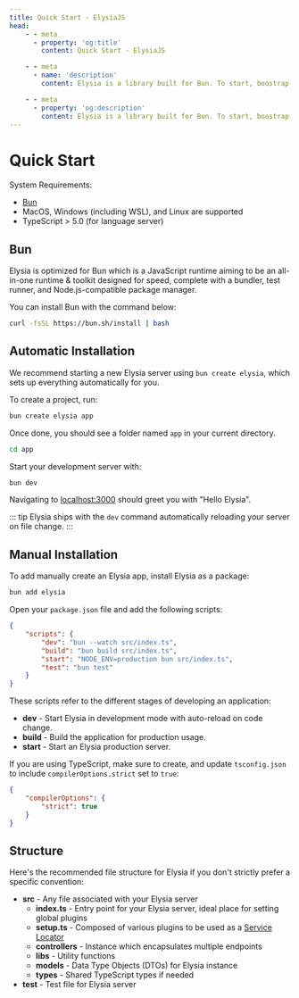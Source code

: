 ```yaml
---
title: Quick Start - ElysiaJS
head:
    - - meta
      - property: 'og:title'
        content: Quick Start - ElysiaJS

    - - meta
      - name: 'description'
        content: Elysia is a library built for Bun. To start, boostrap a new project with "bun create elysia hi-elysia" and start development server with "bun dev". This is all that's needed to get started with ElysiaJS.

    - - meta
      - property: 'og:description'
        content: Elysia is a library built for Bun. To start, boostrap a new project with "bun create elysia hi-elysia" and start development server with "bun dev". This is all that's needed to get started with ElysiaJS.
---
```


# Quick Start

System Requirements:

-   [Bun](https://bun.sh)
-   MacOS, Windows (including WSL), and Linux are supported
-   TypeScript > 5.0 (for language server)

## Bun

Elysia is optimized for Bun which is a JavaScript runtime aiming to be an all-in-one runtime & toolkit designed for speed, complete with a bundler, test runner, and Node.js-compatible package manager.

You can install Bun with the command below:

```bash
curl -fsSL https://bun.sh/install | bash
```

## Automatic Installation

We recommend starting a new Elysia server using `bun create elysia`, which sets up everything automatically for you.

To create a project, run:

```bash
bun create elysia app
```

Once done, you should see a folder named `app` in your current directory.

```bash
cd app
```

Start your development server with:

```bash
bun dev
```

Navigating to [localhost:3000](http://localhost:3000) should greet you with "Hello Elysia".

::: tip
Elysia ships with the `dev` command automatically reloading your server on file change.
:::

## Manual Installation

To add manually create an Elysia app, install Elysia as a package:

```typescript
bun add elysia
```

Open your `package.json` file and add the following scripts:

```json
{
    "scripts": {
        "dev": "bun --watch src/index.ts",
        "build": "bun build src/index.ts",
        "start": "NODE_ENV=production bun src/index.ts",
        "test": "bun test"
    }
}
```

These scripts refer to the different stages of developing an application:

-   **dev** - Start Elysia in development mode with auto-reload on code change.
-   **build** - Build the application for production usage.
-   **start** - Start an Elysia production server.

If you are using TypeScript, make sure to create, and update `tsconfig.json` to include `compilerOptions.strict` set to `true`:

```json
{
    "compilerOptions": {
        "strict": true
    }
}
```

## Structure

Here's the recommended file structure for Elysia if you don't strictly prefer a specific convention:

-   **src** - Any file associated with your Elysia server
    -   **index.ts** - Entry point for your Elysia server, ideal place for setting global plugins
    -   **setup.ts** - Composed of various plugins to be used as a [Service Locator](/essential/plugin.html#service-locator)
    -   **controllers** - Instance which encapsulates multiple endpoints
    -   **libs** - Utility functions
    -   **models** - Data Type Objects (DTOs) for Elysia instance
    -   **types** - Shared TypeScript types if needed
-   **test** - Test file for Elysia server
